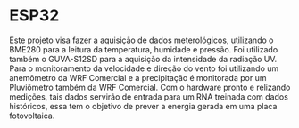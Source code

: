 # ESP32

Este projeto visa fazer a aquisição de dados meterológicos, utilizando o BME280 para a leitura da temperatura, humidade e pressão. Foi utilizado também o GUVA-S12SD para a aquisição da intensidade da radiação UV. Para o monitoramento da velocidade e direção do vento foi utilizando um anemômetro da WRF Comercial e a precipitação é monitorada por um Pluviômetro também da WRF Comercial.
Com o hardware pronto e relizando medições, tais dados servirão de entrada para um RNA treinada com dados históricos, essa tem o objetivo de prever a energia gerada em uma placa fotovoltaica. 
